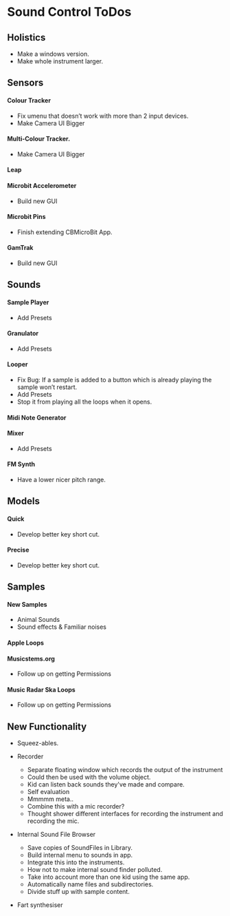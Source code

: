 # Sound Control ToDos

## Holistics
* Make a windows version.
* Make whole instrument larger.

## Sensors
#### Colour Tracker
* Fix umenu that doesn’t work with more than 2 input devices.
* Make Camera UI Bigger

#### Multi-Colour Tracker.
* Make Camera UI Bigger

#### Leap

#### Microbit Accelerometer
* Build new GUI

#### Microbit Pins
* Finish extending CBMicroBit App.

#### GamTrak
* Build new GUI


## Sounds
#### Sample Player
* Add Presets

#### Granulator
* Add Presets


#### Looper
* Fix Bug: If a sample is added to a button which is already playing the sample won’t restart.
* Add Presets
* Stop it from playing all the loops when it opens.

#### Midi Note Generator

#### Mixer
* Add Presets

#### FM Synth
* Have a lower nicer pitch range.


## Models
#### Quick
* Develop better key short cut.

#### Precise
* Develop better key short cut.


## Samples
#### New Samples
* Animal Sounds
* Sound effects & Familiar noises

#### Apple Loops

#### Musicstems.org
* Follow up on getting Permissions

#### Music Radar Ska Loops
* Follow up on getting Permissions


## New Functionality
* Squeez-ables. 

* Recorder
    * Separate floating window which records the output of the instrument
    * Could then be used with the volume object.
    * Kid can listen back sounds they've made and compare.
    * Self evaluation
    * Mmmmm meta..
    * Combine this with a mic recorder?
    * Thought shower different interfaces for recording the instrument and recording the mic.

* Internal Sound File Browser
    * Save copies of SoundFiles in Library.
    * Build internal menu to sounds in app.
    * Integrate this into the instruments.
    * How not to make internal sound finder polluted.
    * Take into account more than one kid using the same app.
    * Automatically name files and subdirectories.
    * Divide stuff up with sample content.

* Fart synthesiser